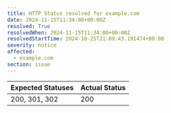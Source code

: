 ```yaml
---
title: HTTP Status resolved for example.com
date: 2024-11-15T11:34:08+00:00Z
resolved: True
resolvedWhen: 2024-11-15T11:34:08+00:00Z
resolvedStartTime: 2024-10-25T21:09:43.191474+00:00
severity: notice
affected:
  - example.com
section: issue
---
```


| Expected Statuses | Actual Status  |
|-------------------|----------------|
| 200, 301, 302 | 200 |

